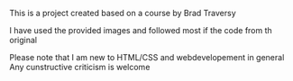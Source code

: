This is a project created based on a course by Brad Traversy

I have used the provided images and followed most if the code from th original 

Please note that I am new to HTML/CSS and webdevelopement in general
Any cunstructive criticism is welcome
